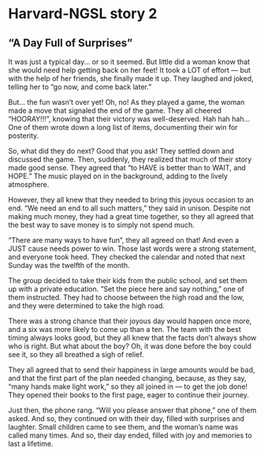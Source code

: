 
# Harvard-NGSL story 2

## “A Day Full of Surprises”

It was just a typical day... or so it seemed. But little did a woman know that she would need help getting back on her feet! It took a LOT of effort — but with the help of her friends, she finally made it up. They laughed and joked, telling her to “go now, and come back later.”

But... the fun wasn’t over yet! Oh, no! As they played a game, the woman made a move that signaled the end of the game. They all cheered “HOORAY!!!”, knowing that their victory was well-deserved. Hah hah hah... One of them wrote down a long list of items, documenting their win for posterity.

So, what did they do next? Good that you ask! They settled down and discussed the game. Then, suddenly, they realized that much of their story made good sense. They agreed that “to HAVE is better than to WAIT, and HOPE.” The music played on in the background, adding to the lively atmosphere.

However, they all knew that they needed to bring this joyous occasion to an end. “We need an end to all such matters,” they said in unison. Despite not making much money, they had a great time together, so they all agreed that the best way to save money is to simply not spend much.

“There are many ways to have fun”, they all agreed on that! And even a JUST cause needs power to win. Those last words were a strong statement, and everyone took heed. They checked the calendar and noted that next Sunday was the twelfth of the month.

The group decided to take their kids from the public school, and set them up with a private education. ”Set the piece here and say nothing,” one of them instructed. They had to choose between the high road and the low, and they were determined to take the high road.

There was a strong chance that their joyous day would happen once more, and a six was more likely to come up than a ten. The team with the best timing always looks good, but they all knew that the facts don’t always show who is right. But what about the boy? Oh, it was done before the boy could see it, so they all breathed a sigh of relief.

They all agreed that to send their happiness in large amounts would be bad, and that the first part of the plan needed changing, because, as they say, “many hands make light work,” so they all joined in — to get the job done! They opened their books to the first page, eager to continue their journey.

Just then, the phone rang. “Will you please answer that phone,” one of them asked. And so, they continued on with their day, filled with surprises and laughter. Small children came to see them, and the woman’s name was called many times. And so, their day ended, filled with joy and memories to last a lifetime.
